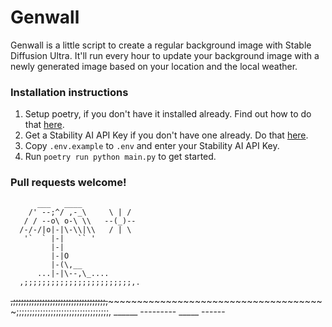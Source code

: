 # Genwall

Genwall is a little script to create a regular background image with Stable Diffusion Ultra. It'll run every hour to update your background image with a newly generated image based on your location and the local weather.

### Installation instructions

1. Setup poetry, if you don't have it installed already. Find out how to do that [here](https://python-poetry.org/docs/).
2. Get a Stability AI API Key if you don't have one already. Do that [here](https://platform.stability.ai/docs/api-reference).
3. Copy `.env.example` to `.env` and enter your Stability AI API Key.
4. Run `poetry run python main.py` to get started.

### Pull requests welcome!

          ___   ____
        /' --;^/ ,-_\     \ | /
       / / --o\ o-\ \\   --(_)--
      /-/-/|o|-|\-\\|\\   / | \
       '`  ` |-|   `` '
             |-|
             |-|O
             |-(\,__
          ...|-|\--,\_....
      ,;;;;;;;;;;;;;;;;;;;;;;;;,.
~~,;;;;;;;;;;;;;;;;;;;;;;;;;;;;;;;;;;;,~~~~~~~~~~~~~~~~~~~~~~~~~~~~~~~~~~~~~~~
~;;;;;;;;;;;;;;;;;;;;;;;;;;;;;;;;;;;,  ______   ---------   _____     ------